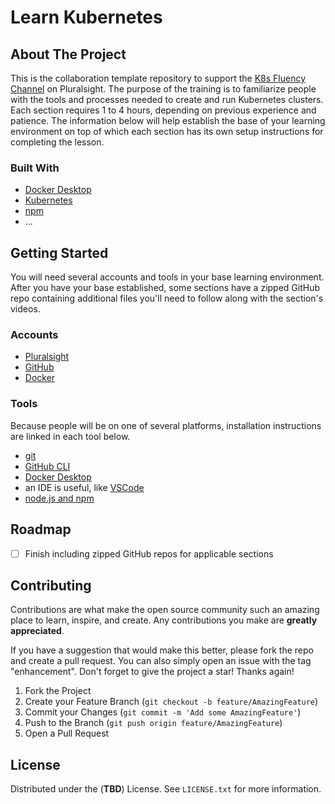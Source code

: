 # Learn Kubernetes

## About The Project

This is the collaboration template repository to support the [K8s Fluency Channel](https://app.pluralsight.com/channels/details/7e329816-fa2b-4b66-8270-0f024e72afa8) on Pluralsight. The purpose of the training is to familiarize people with the tools and processes needed to create and run Kubernetes clusters. Each section requires 1 to 4 hours, depending on previous experience and patience. The information below will help establish the base of your learning environment on top of which each section has its own setup instructions for completing the lesson.

### Built With

* [Docker Desktop](https://www.docker.com/)
* [Kubernetes](https://kubernetes.io/)
* [npm](https://www.npmjs.com/)
* ...

## Getting Started

You will need several accounts and tools in your base learning environment. After you have your base established, some sections have a zipped GitHub repo containing additional files you'll need to follow along with the section's videos. 

### Accounts

* [Pluralsight](https://app.pluralsight.com/)
* [GitHub](https://github.com/)
* [Docker](https://www.docker.com/)

### Tools

Because people will be on one of several platforms, installation instructions are linked in each tool below.

* [git](https://git-scm.com/book/en/v2/Getting-Started-Installing-Git)
* [GitHub CLI](https://cli.github.com/)
* [Docker Desktop](https://www.docker.com/products/docker-desktop/)
* an IDE is useful, like [VSCode](https://code.visualstudio.com/download)
* [node.js and npm](https://docs.npmjs.com/downloading-and-installing-node-js-and-npm)

## Roadmap

- [ ] Finish including zipped GitHub repos for applicable sections

## Contributing

Contributions are what make the open source community such an amazing place to learn, inspire, and create. Any contributions you make are **greatly appreciated**.

If you have a suggestion that would make this better, please fork the repo and create a pull request. You can also simply open an issue with the tag "enhancement".
Don't forget to give the project a star! Thanks again!

1. Fork the Project
2. Create your Feature Branch (`git checkout -b feature/AmazingFeature`)
3. Commit your Changes (`git commit -m 'Add some AmazingFeature'`)
4. Push to the Branch (`git push origin feature/AmazingFeature`)
5. Open a Pull Request



<!-- LICENSE -->
## License

Distributed under the (**TBD**) License. See `LICENSE.txt` for more information.

